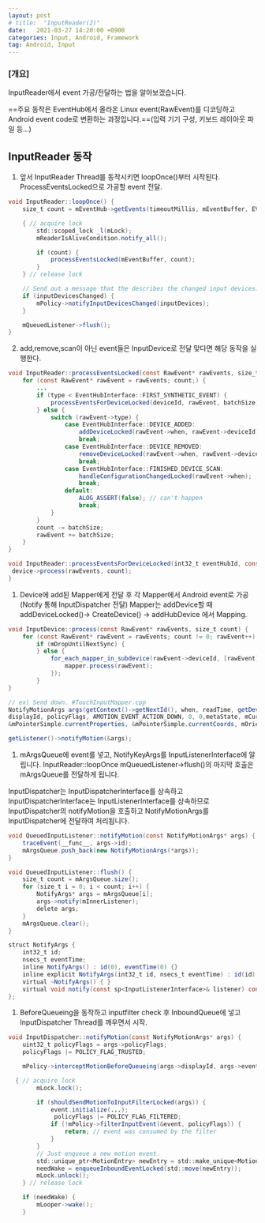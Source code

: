 ```yaml
---
layout: post
# title:  "InputReader(2)"
date:   2021-03-27 14:20:00 +0900
categories: Input, Android, Framework
tag: Android, Input
---
```


### [개요]

InputReader에서 event 가공/전달하는 법을 알아보겠습니다.

==주요 동작은 EventHub에서 올라온 Linux event(RawEvent)를 디코딩하고 Android event code로 변환하는 과정입니다.==(입력 기기 구성, 키보드 레이아웃 파일 등...)

## InputReader 동작

1. 앞서 InputReader Thread를 동작시키면 loopOnce()부터 시작된다.
   ProcessEventsLocked으로 가공할 event 전달.

```java
void InputReader::loopOnce() {
    size_t count = mEventHub->getEvents(timeoutMillis, mEventBuffer, EVENT_BUFFER_SIZE);

    { // acquire lock
        std::scoped_lock _l(mLock);
        mReaderIsAliveCondition.notify_all();

        if (count) {
            processEventsLocked(mEventBuffer, count);
        }
    } // release lock

    // Send out a message that the describes the changed input devices.
    if (inputDevicesChanged) {
        mPolicy->notifyInputDevicesChanged(inputDevices);
    }

    mQueuedListener->flush();
}

```
2. add,remove,scan이 아닌 event들은 InputDevice로 전달
	맞다면 해당 동작을 실행한다.

```java
void InputReader::processEventsLocked(const RawEvent* rawEvents, size_t count) {
    for (const RawEvent* rawEvent = rawEvents; count;) {
		...
        if (type < EventHubInterface::FIRST_SYNTHETIC_EVENT) {
            processEventsForDeviceLocked(deviceId, rawEvent, batchSize);
        } else {
            switch (rawEvent->type) {
                case EventHubInterface::DEVICE_ADDED:
                    addDeviceLocked(rawEvent->when, rawEvent->deviceId);
                    break;
                case EventHubInterface::DEVICE_REMOVED:
                    removeDeviceLocked(rawEvent->when, rawEvent->deviceId);
                    break;
                case EventHubInterface::FINISHED_DEVICE_SCAN:
                    handleConfigurationChangedLocked(rawEvent->when);
                    break;
                default:
                    ALOG_ASSERT(false); // can't happen
                    break;
            }
        }
        count -= batchSize;
        rawEvent += batchSize;
    }
}

void InputReader::processEventsForDeviceLocked(int32_t eventHubId, const RawEvent* rawEvents, size_t count) {
 device->process(rawEvents, count);
}
```
1. Device에 add된 Mapper에게 전달 후 각 Mapper에서 Android event로 가공
   (Notify 통해 InputDispatcher 전달)
Mapper는 addDevice할 때 addDeviceLocked()-> CreateDevice() -> addHubDevice 에서 Mapping.

```java
void InputDevice::process(const RawEvent* rawEvents, size_t count) {
    for (const RawEvent* rawEvent = rawEvents; count != 0; rawEvent++) {
        if (mDropUntilNextSync) {
        } else {
            for_each_mapper_in_subdevice(rawEvent->deviceId, [rawEvent](InputMapper& mapper) {
                mapper.process(rawEvent);
            });
        }
}

// ex) Send down. #TouchInputMapper.cpp
NotifyMotionArgs args(getContext()->getNextId(), when, readTime, getDeviceId(), mSource,
displayId, policyFlags, AMOTION_EVENT_ACTION_DOWN, 0, 0,metaState, mCurrentRawState.buttonState, MotionClassification::NONE, AMOTION_EVENT_EDGE_FLAG_NONE, 1,
&mPointerSimple.currentProperties, &mPointerSimple.currentCoords, mOrientedXPrecision, mOrientedYPrecision, xCursorPosition, yCursorPosition, mPointerSimple.downTime, /* videoFrames */ {});

getListener()->notifyMotion(&args);
```
1. mArgsQueue에 event를 넣고, NotifyKeyArgs를 InputListenerInterface에 알립니다.
InputReader::loopOnce mQueuedListener->flush()의 마지막 호출은 mArgsQueue를 전달하게 됩니다.

InputDispatcher는 InputDispatcherInterface를 상속하고
InputDispatcherInterface는 InputListenerInterface를 상속하므로
InputDispatcher의 notifyMotion을 호출하고 NotifyMotionArgs를 InputDispatcher에 전달하여 처리됩니다.

```java
void QueuedInputListener::notifyMotion(const NotifyMotionArgs* args) {
    traceEvent(__func__, args->id);
    mArgsQueue.push_back(new NotifyMotionArgs(*args));
}

void QueuedInputListener::flush() {
    size_t count = mArgsQueue.size();
    for (size_t i = 0; i < count; i++) {
        NotifyArgs* args = mArgsQueue[i];
        args->notify(mInnerListener);
        delete args;
    }
    mArgsQueue.clear();
}

struct NotifyArgs {
    int32_t id;
    nsecs_t eventTime;
    inline NotifyArgs() : id(0), eventTime(0) {}
    inline explicit NotifyArgs(int32_t id, nsecs_t eventTime) : id(id), eventTime(eventTime) {}
    virtual ~NotifyArgs() { }
    virtual void notify(const sp<InputListenerInterface>& listener) const = 0;
};
```
1. BeforeQueueing을 동작하고 inputfilter check 후 InboundQueue에 넣고
   InputDispatcher Thread를 깨우면서 시작.

```java
void InputDispatcher::notifyMotion(const NotifyMotionArgs* args) {
    uint32_t policyFlags = args->policyFlags;
    policyFlags |= POLICY_FLAG_TRUSTED;

    mPolicy->interceptMotionBeforeQueueing(args->displayId, args->eventTime, /*byref*/ policyFlags);

  { // acquire lock
        mLock.lock();

        if (shouldSendMotionToInputFilterLocked(args)) {
         	event.initialize(...);
             policyFlags |= POLICY_FLAG_FILTERED;
            if (!mPolicy->filterInputEvent(&event, policyFlags)) {
                return; // event was consumed by the filter
            }
        }
        // Just enqueue a new motion event.
        std::unique_ptr<MotionEntry> newEntry = std::make_unique<MotionEntry>(...);
        needWake = enqueueInboundEventLocked(std::move(newEntry));
        mLock.unlock();
    } // release lock

    if (needWake) {
        mLooper->wake();
    }
```



